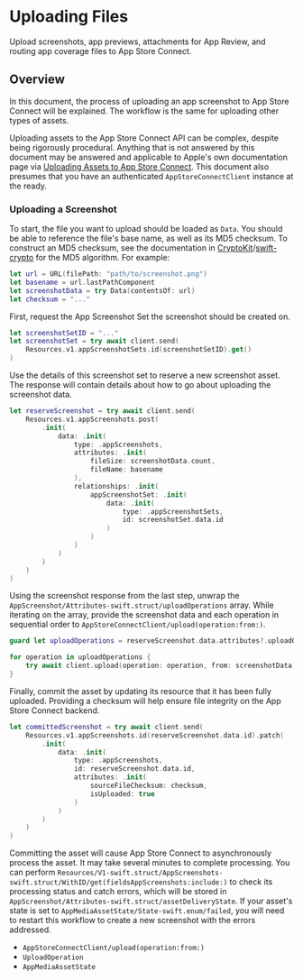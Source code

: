 # Uploading Files

Upload screenshots, app previews, attachments for App Review, and routing app coverage files to App Store Connect.

## Overview

In this document, the process of uploading an app screenshot to App Store Connect will be explained. The workflow is the same for uploading other types of assets. 

Uploading assets to the App Store Connect API can be complex, despite being rigorously procedural. Anything that is not answered by this document may be answered and applicable to Apple's own documentation page via [Uploading Assets to App Store Connect](https://developer.apple.com/documentation/appstoreconnectapi/uploading_assets_to_app_store_connect). This document also presumes that you have an authenticated ``AppStoreConnectClient`` instance at the ready. 

### Uploading a Screenshot

To start, the file you want to upload should be loaded as `Data`. You should be able to reference the file's base name, as well as its MD5 checksum. To construct an MD5 checksum, see the documentation in [CryptoKit](https://developer.apple.com/documentation/cryptokit)/[swift-crypto](https://github.com/apple/swift-crypto) for the MD5 algorithm. For example:

```swift
let url = URL(filePath: "path/to/screenshot.png")
let basename = url.lastPathComponent
let screenshotData = try Data(contentsOf: url)
let checksum = "..."
```

First, request the App Screenshot Set the screenshot should be created on.

```swift
let screenshotSetID = "..."
let screenshotSet = try await client.send(
    Resources.v1.appScreenshotSets.id(screenshotSetID).get()
)
```

Use the details of this screenshot set to reserve a new screenshot asset. The response will contain details about how to go about uploading the screenshot data.

```swift
let reserveScreenshot = try await client.send(
    Resources.v1.appScreenshots.post(
        .init(
            data: .init(
                type: .appScreenshots,
                attributes: .init(
                    fileSize: screenshotData.count,
                    fileName: basename
                ),
                relationships: .init(
                    appScreenshotSet: .init(
                        data: .init(
                            type: .appScreenshotSets,
                            id: screenshotSet.data.id
                        )
                    )
                )
            )
        )
    )
)
```

Using the screenshot response from the last step, unwrap the ``AppScreenshot/Attributes-swift.struct/uploadOperations`` array. While iterating on the array, provide the screenshot data and each operation in sequential order to ``AppStoreConnectClient/upload(operation:from:)``. 

```swift
guard let uploadOperations = reserveScreenshot.data.attributes?.uploadOperations else { return }

for operation in uploadOperations {
    try await client.upload(operation: operation, from: screenshotData)
}
```

Finally, commit the asset by updating its resource that it has been fully uploaded. Providing a checksum will help ensure file integrity on the App Store Connect backend.

```swift
let committedScreenshot = try await client.send(
    Resources.v1.appScreenshots.id(reserveScreenshot.data.id).patch(
        .init(
            data: .init(
                type: .appScreenshots, 
                id: reserveScreenshot.data.id, 
                attributes: .init(
                    sourceFileChecksum: checksum, 
                    isUploaded: true
                )
            )
        )
    )
)
```

Committing the asset will cause App Store Connect to asynchronously process the asset. It may take several minutes to complete processing. You can perform ``Resources/V1-swift.struct/AppScreenshots-swift.struct/WithID/get(fieldsAppScreenshots:include:)`` to check its processing status and catch errors, which will be stored in ``AppScreenshot/Attributes-swift.struct/assetDeliveryState``. If your asset's state is set to ``AppMediaAssetState/State-swift.enum/failed``, you will need to restart this workflow to create a new screenshot with the errors addressed.

- ``AppStoreConnectClient/upload(operation:from:)``
- ``UploadOperation``
- ``AppMediaAssetState``

